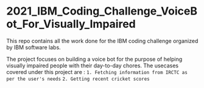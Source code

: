 # 2021_IBM_Coding_Challenge_VoiceBot_For_Visually_Impaired
This repo contains all the work done for the IBM coding challenge organized by IBM software labs.

The project focuses on building a voice bot for the purpose of helping visually impaired people with their day-to-day chores.
The usecases covered under this project are :
`1. Fetching information from IRCTC as per the user's needs`
`2. Getting recent cricket scores`
